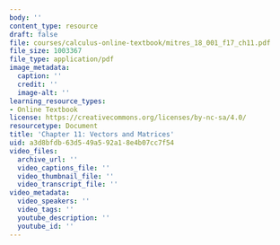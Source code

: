 ```yaml
---
body: ''
content_type: resource
draft: false
file: courses/calculus-online-textbook/mitres_18_001_f17_ch11.pdf
file_size: 1003367
file_type: application/pdf
image_metadata:
  caption: ''
  credit: ''
  image-alt: ''
learning_resource_types:
- Online Textbook
license: https://creativecommons.org/licenses/by-nc-sa/4.0/
resourcetype: Document
title: 'Chapter 11: Vectors and Matrices'
uid: a3d8bfdb-63d5-49a5-92a1-8e4b07cc7f54
video_files:
  archive_url: ''
  video_captions_file: ''
  video_thumbnail_file: ''
  video_transcript_file: ''
video_metadata:
  video_speakers: ''
  video_tags: ''
  youtube_description: ''
  youtube_id: ''
---
```

